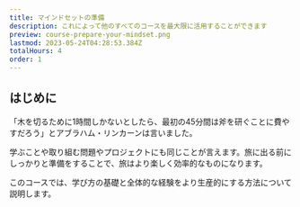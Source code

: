 ```yaml
---
title: マインドセットの準備
description: これによって他のすべてのコースを最大限に活用することができます
preview: course-prepare-your-mindset.png
lastmod: 2023-05-24T04:28:53.384Z
totalHours: 4
order: 1
---
```


## はじめに

「木を切るために1時間しかないとしたら、最初の45分間は斧を研ぐことに費やすだろう」とアブラハム・リンカーンは言いました。

学ぶことや取り組む問題やプロジェクトにも同じことが言えます。旅に出る前にしっかりと準備をすることで、旅はより楽しく効率的なものになります。

このコースでは、学び方の基礎と全体的な経験をより生産的にする方法について説明します。